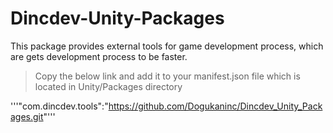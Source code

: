 # Dincdev-Unity-Packages

This package provides external tools for game development process, which are gets development process to be faster.

> Copy the below link and add it to your manifest.json file which is located in Unity/Packages directory

'''"com.dincdev.tools":"https://github.com/Dogukaninc/Dincdev_Unity_Packages.git"'''
